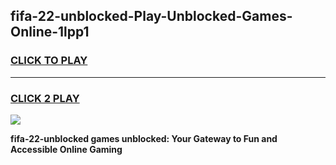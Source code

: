 
## fifa-22-unblocked-Play-Unblocked-Games-Online-1lpp1
<h3>
<a href="https://premium76.site?title=fifa-22-unblocked&ref=25A">CLICK TO PLAY</a></h3>
<hr>

<h3>
<a href="https://premium76.site?title=fifa-22-unblocked&ref=25A">CLICK 2 PLAY</a>
  
</h3>

<a href="https://premium76.site?title=fifa-22-unblocked&ref=25A"><img src="https://clearcache.store/games.png"></a>


**fifa-22-unblocked games unblocked: Your Gateway to Fun and Accessible Online Gaming**
